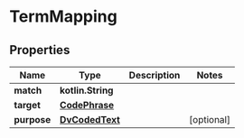 
# TermMapping

## Properties
Name | Type | Description | Notes
------------ | ------------- | ------------- | -------------
**match** | **kotlin.String** |  | 
**target** | [**CodePhrase**](CodePhrase.md) |  | 
**purpose** | [**DvCodedText**](DvCodedText.md) |  |  [optional]



